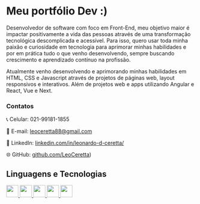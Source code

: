 <h1> Meu portfólio Dev :) </h1>

Desenvolvedor de software com foco em Front-End, meu objetivo maior é impactar positivamente a vida das pessoas através de uma transformação tecnológica descomplicada e acessível. Para isso, quero usar toda minha paixão e curiosidade em tecnologia para aprimorar minhas habilidades e por em prática tudo o que venho desenvolvendo, sempre buscando crescimento e aprendizado contínuo na profissão.

Atualmente venho desenvolvendo e aprimorando minhas habilidades em HTML, CSS e Javascript através de projetos de páginas web, layout responsivos e interativos. Além de projetos web e apps utilizando Angular e React, Vue e Next.

### Contatos

📞 Celular: 021-99181-1855

📧 E-mail: leoceretta88@gmail.com

💼 LinkedIn: [linkedin.com/in/leonardo-d-ceretta/](https://www.linkedin.com/in/leonardo-d-ceretta/)

🌐 GitHub: [github.com/LeoCeretta](https://github.com/LeoCeretta/))


## Linguagens e Tecnologias


<a href="https://developer.mozilla.org/pt-BR/docs/Web/CSS" target="_blank" rel="noreferrer">
<img src="./images/css3.svg" width="32" height="32" />
</a>

<a href="https://developer.mozilla.org/pt-BR/docs/Web/HTML" target="_blank" rel="noreferrer">
<img src="./images/html-5.svg" width="32" height="32" />
</a>

<a href="https://www.javascript.com" target="_blank" rel="noreferrer">
<img src="./images/javascript.svg" width="32" height="32" />
</a>

<a href="https://git-scm.com" target="_blank" rel="noreferrer">
<img src="./images/GitHub2.png" width="32" height="32" />
</a>

<a href="https://git-scm.com" target="_blank" rel="noreferrer">
<img src="./images/git.svg" width="32" height="32" />
</a>

